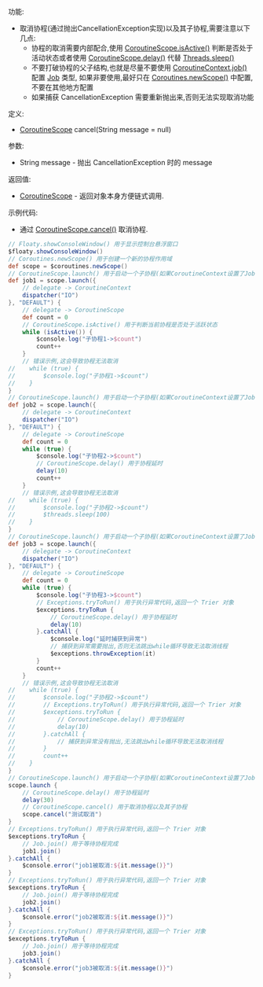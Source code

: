 功能:

+ 取消协程(通过抛出CancellationException实现)以及其子协程,需要注意以下几点:
    + 协程的取消需要内部配合,使用
      [CoroutineScope.isActive()](/API/Coroutines/CoroutineScope/README.md?id=isActive)
      判断是否处于活动状态或者使用 [CoroutineScope.delay()](/API/Coroutines/CoroutineScope/README.md?id=delay) 代替
      [Threads.sleep()](/API/Thread/Threads/README.md?id=sleep)
    + 不要打破协程的父子结构,也就是尽量不要使用
      [CoroutineContext.job()](/API/Coroutines/CoroutineContext/README.md?id=job)
      配置 [Job](/API/Coroutines/Job/README.md) 类型,
      如果非要使用,最好只在 [Coroutines.newScope()](/API/Coroutines/Coroutines/README.md?id=newScope)
      中配置,不要在其他地方配置
    + 如果捕获 CancellationException 需要重新抛出来,否则无法实现取消功能

定义:

+ [CoroutineScope](/API/Coroutines/CoroutineScope/README.md) cancel(String message = null)

参数:

+ String message - 抛出 CancellationException 时的 message

返回值:

+ [CoroutineScope](/API/Coroutines/CoroutineScope/README.md) - 返回对象本身方便链式调用.

示例代码:

+ 通过 [CoroutineScope.cancel()](/API/Coroutines/CoroutineScope/README.md?id=cancel) 取消协程.

```groovy
// Floaty.showConsoleWindow() 用于显示控制台悬浮窗口
$floaty.showConsoleWindow()
// Coroutines.newScope() 用于创建一个新的协程作用域
def scope = $coroutines.newScope()
// CoroutineScope.launch() 用于启动一个子协程(如果CoroutineContext设置了Job参数,那么就是启动一个新协程,与启动它的协程没有父子关系)
def job1 = scope.launch({
    // delegate -> CoroutineContext
    dispatcher("IO")
}, "DEFAULT") {
    // delegate -> CoroutineScope
    def count = 0
    // CoroutineScope.isActive() 用于判断当前协程是否处于活跃状态
    while (isActive()) {
        $console.log("子协程1->$count")
        count++
    }
    // 错误示例,这会导致协程无法取消
//    while (true) {
//        $console.log("子协程1->$count")
//    }
}
// CoroutineScope.launch() 用于启动一个子协程(如果CoroutineContext设置了Job参数,那么就是启动一个新协程,与启动它的协程没有父子关系)
def job2 = scope.launch({
    // delegate -> CoroutineContext
    dispatcher("IO")
}, "DEFAULT") {
    // delegate -> CoroutineScope
    def count = 0
    while (true) {
        $console.log("子协程2->$count")
        // CoroutineScope.delay() 用于协程延时
        delay(10)
        count++
    }
    // 错误示例,这会导致协程无法取消
//    while (true) {
//        $console.log("子协程2->$count")
//        $threads.sleep(100)
//    }
}
// CoroutineScope.launch() 用于启动一个子协程(如果CoroutineContext设置了Job参数,那么就是启动一个新协程,与启动它的协程没有父子关系)
def job3 = scope.launch({
    // delegate -> CoroutineContext
    dispatcher("IO")
}, "DEFAULT") {
    // delegate -> CoroutineScope
    def count = 0
    while (true) {
        $console.log("子协程3->$count")
        // Exceptions.tryToRun() 用于执行异常代码,返回一个 Trier 对象
        $exceptions.tryToRun {
            // CoroutineScope.delay() 用于协程延时
            delay(10)
        }.catchAll {
            $console.log("延时捕获到异常")
            // 捕获到异常需要抛出,否则无法跳出while循环导致无法取消线程
            $exceptions.throwException(it)
        }
        count++
    }
    // 错误示例,这会导致协程无法取消
//    while (true) {
//        $console.log("子协程2->$count")
//        // Exceptions.tryToRun() 用于执行异常代码,返回一个 Trier 对象
//        $exceptions.tryToRun {
//            // CoroutineScope.delay() 用于协程延时
//            delay(10)
//        }.catchAll {
//            // 捕获到异常没有抛出,无法跳出while循环导致无法取消线程
//        }
//        count++
//    }
}
// CoroutineScope.launch() 用于启动一个子协程(如果CoroutineContext设置了Job参数,那么就是启动一个新协程,与启动它的协程没有父子关系)
scope.launch {
    // CoroutineScope.delay() 用于协程延时
    delay(30)
    // CoroutineScope.cancel() 用于取消协程以及其子协程
    scope.cancel("测试取消")
}
// Exceptions.tryToRun() 用于执行异常代码,返回一个 Trier 对象
$exceptions.tryToRun {
    // Job.join() 用于等待协程完成
    job1.join()
}.catchAll {
    $console.error("job1被取消:${it.message()}")
}
// Exceptions.tryToRun() 用于执行异常代码,返回一个 Trier 对象
$exceptions.tryToRun {
    // Job.join() 用于等待协程完成
    job2.join()
}.catchAll {
    $console.error("job2被取消:${it.message()}")
}
// Exceptions.tryToRun() 用于执行异常代码,返回一个 Trier 对象
$exceptions.tryToRun {
    // Job.join() 用于等待协程完成
    job3.join()
}.catchAll {
    $console.error("job3被取消:${it.message()}")
}
```